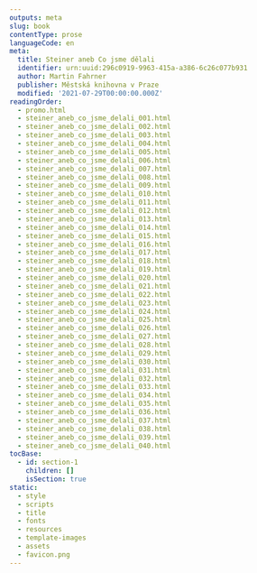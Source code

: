 ```yaml
---
outputs: meta
slug: book
contentType: prose
languageCode: en
meta:
  title: Steiner aneb Co jsme dělali
  identifier: urn:uuid:296c0919-9963-415a-a386-6c26c077b931
  author: Martin Fahrner
  publisher: Městská knihovna v Praze
  modified: '2021-07-29T00:00:00.000Z'
readingOrder:
  - promo.html
  - steiner_aneb_co_jsme_delali_001.html
  - steiner_aneb_co_jsme_delali_002.html
  - steiner_aneb_co_jsme_delali_003.html
  - steiner_aneb_co_jsme_delali_004.html
  - steiner_aneb_co_jsme_delali_005.html
  - steiner_aneb_co_jsme_delali_006.html
  - steiner_aneb_co_jsme_delali_007.html
  - steiner_aneb_co_jsme_delali_008.html
  - steiner_aneb_co_jsme_delali_009.html
  - steiner_aneb_co_jsme_delali_010.html
  - steiner_aneb_co_jsme_delali_011.html
  - steiner_aneb_co_jsme_delali_012.html
  - steiner_aneb_co_jsme_delali_013.html
  - steiner_aneb_co_jsme_delali_014.html
  - steiner_aneb_co_jsme_delali_015.html
  - steiner_aneb_co_jsme_delali_016.html
  - steiner_aneb_co_jsme_delali_017.html
  - steiner_aneb_co_jsme_delali_018.html
  - steiner_aneb_co_jsme_delali_019.html
  - steiner_aneb_co_jsme_delali_020.html
  - steiner_aneb_co_jsme_delali_021.html
  - steiner_aneb_co_jsme_delali_022.html
  - steiner_aneb_co_jsme_delali_023.html
  - steiner_aneb_co_jsme_delali_024.html
  - steiner_aneb_co_jsme_delali_025.html
  - steiner_aneb_co_jsme_delali_026.html
  - steiner_aneb_co_jsme_delali_027.html
  - steiner_aneb_co_jsme_delali_028.html
  - steiner_aneb_co_jsme_delali_029.html
  - steiner_aneb_co_jsme_delali_030.html
  - steiner_aneb_co_jsme_delali_031.html
  - steiner_aneb_co_jsme_delali_032.html
  - steiner_aneb_co_jsme_delali_033.html
  - steiner_aneb_co_jsme_delali_034.html
  - steiner_aneb_co_jsme_delali_035.html
  - steiner_aneb_co_jsme_delali_036.html
  - steiner_aneb_co_jsme_delali_037.html
  - steiner_aneb_co_jsme_delali_038.html
  - steiner_aneb_co_jsme_delali_039.html
  - steiner_aneb_co_jsme_delali_040.html
tocBase:
  - id: section-1
    children: []
    isSection: true
static:
  - style
  - scripts
  - title
  - fonts
  - resources
  - template-images
  - assets
  - favicon.png
---
```

